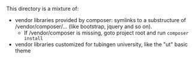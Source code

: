 This directory is a mixture of:
* vendor libraries provided by composer: symlinks to a substructure of /vendor/composer/... (like bootstrap, jquery and so on).
  * If /vendor/composer is missing, goto project root and run `composer install`
* vendor libraries customized for tubingen university, like the "ut" basic theme
